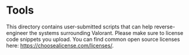 # Tools

This directory contains user-submitted scripts that can help reverse-engineer the systems surrounding Valorant.
Please make sure to license code snippets you upload.
You can find common open source licenses here: https://choosealicense.com/licenses/.
